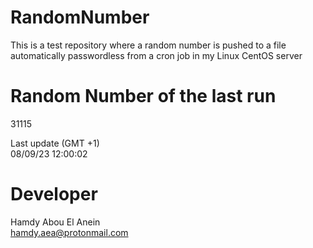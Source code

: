 # RandomNumber    
This is a test repository where a random number is pushed to a file automatically passwordless from a cron job in my Linux CentOS server    
# Random Number of the last run   
31115
      
Last update (GMT +1)    
08/09/23 12:00:02
# Developer    
Hamdy Abou El Anein   
hamdy.aea@protonmail.com
